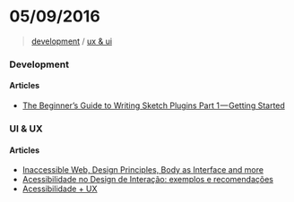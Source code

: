 # 05/09/2016

> [development](#development) / [ux & ui](#ux--ui)

### Development

#### Articles
- [The Beginner’s Guide to Writing Sketch Plugins Part 1 — Getting Started](https://medium.com/@marianomike/the-beginners-guide-to-writing-sketch-plugins-part-1-28a5e3f01c68#.baxrnu12o)


### UI & UX

#### Articles
- [Inaccessible Web, Design Principles, Body as Interface and more](https://uxdesign.cc/inaccessible-web-design-principles-body-as-interface-and-more-9b8d500f085a#.x0a1ozv4p)
- [Acessibilidade no Design de Interação: exemplos e recomendações](https://medium.com/@andregrilo/acessibilidade-no-design-de-interação-exemplos-e-recomendações-86c059ef9e2f#.hvbawlszx)
- [Acessibilidade + UX](https://medium.com/ux-shorts/acessibilidade-ux-e00c9d394014#.byfx8nlv2)